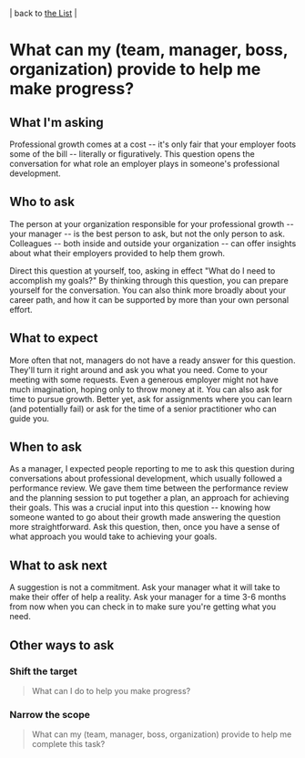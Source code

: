 | back to [the List](index.md) |

# What can my (team, manager, boss, organization) provide to help me make progress?

## What I'm asking
Professional growth comes at a cost -- it's only fair that your employer foots some of the bill -- literally or figuratively. This question opens the conversation for what role an employer plays in someone's professional development. 

## Who to ask
The person at your organization responsible for your professional growth -- your manager -- is the best person to ask, but not the only person to ask. Colleagues -- both inside and outside your organization -- can offer insights about what their employers provided to help them growh.

Direct this question at yourself, too, asking in effect "What do I need to accomplish my goals?" By thinking through this question, you can prepare yourself for the conversation. You can also think more broadly about your career path, and how it can be supported by more than your own personal effort.

## What to expect
More often that not, managers do not have a ready answer for this question. They'll turn it right around and ask you what you need. Come to your meeting with some requests. Even a generous employer might not have much imagination, hoping only to throw money at it. You can also ask for time to pursue growth. Better yet, ask for assignments where you can learn (and potentially fail) or ask for the time of a senior practitioner who can guide you. 

## When to ask
As a manager, I expected people reporting to me to ask this question during conversations about professional development, which usually followed a performance review. We gave them time between the performance review and the planning session to put together a plan, an approach for achieving their goals. This was a crucial input into this question -- knowing how someone wanted to go about their growth made answering the question more straightforward. Ask this question, then, once you have a sense of what approach you would take to achieving your goals.

## What to ask next
A suggestion is not a commitment. Ask your manager what it will take to make their offer of help a reality. Ask your manager for a time 3-6 months from now when you can check in to make sure you're getting what you need.

## Other ways to ask
### Shift the target

> What can I do to help you make progress?



### Narrow the scope

> What can my (team, manager, boss, organization) provide to help me complete this task?

